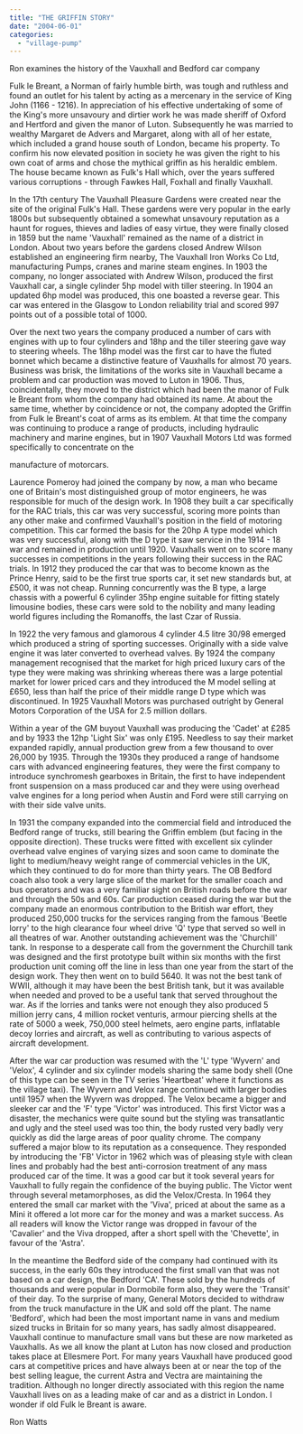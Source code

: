 ```yaml
---
title: "THE GRIFFIN STORY"
date: "2004-06-01"
categories: 
  - "village-pump"
---
```


Ron examines the history of the Vauxhall and Bedford car company

Fulk le Breant, a Norman of fairly humble birth, was tough and ruthless and found an outlet for his talent by acting as a mercenary in the service of King John (1166 - 1216). In appreciation of his effective undertaking of some of the King's more unsavoury and dirtier work he was made sheriff of Oxford and Hertford and given the manor of Luton. Subsequently he was married to wealthy Margaret de Advers and Margaret, along with all of her estate, which included a grand house south of London, became his property. To confirm his now elevated position in society he was given the right to his own coat of arms and chose the mythical griffin as his heraldic emblem. The house became known as Fulk's Hall which, over the years suffered various corruptions - through Fawkes Hall, Foxhall and finally Vauxhall.

In the 17th century The Vauxhall Pleasure Gardens were created near the site of the original Fulk's Hall. These gardens were very popular in the early 1800s but subsequently obtained a somewhat unsavoury reputation as a haunt for rogues, thieves and ladies of easy virtue, they were finally closed in 1859 but the name 'Vauxhall' remained as the name of a district in London. About two years before the gardens closed Andrew Wilson established an engineering firm nearby, The Vauxhall Iron Works Co Ltd, manufacturing Pumps, cranes and marine steam engines. In 1903 the company, no longer associated with Andrew Wilson, produced the first Vauxhall car, a single cylinder 5hp model with tiller steering. In 1904 an updated 6hp model was produced, this one boasted a reverse gear. This car was entered in the Glasgow to London reliability trial and scored 997 points out of a possible total of 1000.

Over the next two years the company produced a number of cars with engines with up to four cylinders and 18hp and the tiller steering gave way to steering wheels. The 18hp model was the first car to have the fluted bonnet which became a distinctive feature of Vauxhalls for almost 70 years. Business was brisk, the limitations of the works site in Vauxhall became a problem and car production was moved to Luton in 1906. Thus, coincidentally, they moved to the district which had been the manor of Fulk le Breant from whom the company had obtained its name. At about the same time, whether by coincidence or not, the company adopted the Griffin from Fulk le Breant's coat of arms as its emblem. At that time the company was continuing to produce a range of products, including hydraulic machinery and marine engines, but in 1907 Vauxhall Motors Ltd was formed specifically to concentrate on the

manufacture of motorcars.

Laurence Pomeroy had joined the company by now, a man who became one of Britain's most distinguished group of motor engineers, he was responsible for much of the design work. In 1908 they built a car specifically for the RAC trials, this car was very successful, scoring more points than any other make and confirmed Vauxhall's position in the field of motoring competition. This car formed the basis for the 20hp A type model which was very successful, along with the D type it saw service in the 1914 - 18 war and remained in production until 1920. Vauxhalls went on to score many successes in competitions in the years following their success in the RAC trials. In 1912 they produced the car that was to become known as the Prince Henry, said to be the first true sports car, it set new standards but, at £500, it was not cheap. Running concurrently was the B type, a large chassis with a powerful 6 cylinder 35hp engine suitable for fitting stately limousine bodies, these cars were sold to the nobility and many leading world figures including the Romanoffs, the last Czar of Russia.

In 1922 the very famous and glamorous 4 cylinder 4.5 litre 30/98 emerged which produced a string of sporting successes. Originally with a side valve engine it was later converted to overhead valves. By 1924 the company management recognised that the market for high priced luxury cars of the type they were making was shrinking whereas there was a large potential market for lower priced cars and they introduced the M model selling at £650, less than half the price of their middle range D type which was discontinued. In 1925 Vauxhall Motors was purchased outright by General Motors Corporation of the USA for 2.5 million dollars.

Within a year of the GM buyout Vauxhall was producing the 'Cadet' at £285 and by 1933 the 12hp 'Light Six' was only £195. Needless to say their market expanded rapidly, annual production grew from a few thousand to over 26,000 by 1935. Through the 1930s they produced a range of handsome cars with advanced engineering features, they were the first company to introduce synchromesh gearboxes in Britain, the first to have independent front suspension on a mass produced car and they were using overhead valve engines for a long period when Austin and Ford were still carrying on with their side valve units.

In 1931 the company expanded into the commercial field and introduced the Bedford range of trucks, still bearing the Griffin emblem (but facing in the opposite direction). These trucks were fitted with excellent six cylinder overhead valve engines of varying sizes and soon came to dominate the light to medium/heavy weight range of commercial vehicles in the UK, which they continued to do for more than thirty years. The OB Bedford coach also took a very large slice of the market for the smaller coach and bus operators and was a very familiar sight on British roads before the war and through the 50s and 60s. Car production ceased during the war but the company made an enormous contribution to the British war effort, they produced 250,000 trucks for the services ranging from the famous 'Beetle lorry' to the high clearance four wheel drive 'Q' type that served so well in all theatres of war. Another outstanding achievement was the 'Churchill' tank. In response to a desperate call from the government the Churchill tank was designed and the first prototype built within six months with the first production unit coming off the line in less than one year from the start of the design work. They then went on to build 5640. It was not the best tank of WWII, although it may have been the best British tank, but it was available when needed and proved to be a useful tank that served throughout the war. As if the lorries and tanks were not enough they also produced 5 million jerry cans, 4 million rocket venturis, armour piercing shells at the rate of 5000 a week, 750,000 steel helmets, aero engine parts, inflatable decoy lorries and aircraft, as well as contributing to various aspects of aircraft development.

After the war car production was resumed with the 'L' type 'Wyvern' and 'Velox', 4 cylinder and six cylinder models sharing the same body shell (One of this type can be seen in the TV series 'Heartbeat' where it functions as the village taxi). The Wyvern and Velox range continued with larger bodies until 1957 when the Wyvern was dropped. The Velox became a bigger and sleeker car and the 'F' type 'Victor' was introduced. This first Victor was a disaster, the mechanics were quite sound but the styling was transatlantic and ugly and the steel used was too thin, the body rusted very badly very quickly as did the large areas of poor quality chrome. The company suffered a major blow to its reputation as a consequence. They responded by introducing the 'FB' Victor in 1962 which was of pleasing style with clean lines and probably had the best anti-corrosion treatment of any mass produced car of the time. It was a good car but it took several years for Vauxhall to fully regain the confidence of the buying public. The Victor went through several metamorphoses, as did the Velox/Cresta. In 1964 they entered the small car market with the 'Viva', priced at about the same as a Mini it offered a lot more car for the money and was a market success. As all readers will know the Victor range was dropped in favour of the 'Cavalier' and the Viva dropped, after a short spell with the 'Chevette', in favour of the 'Astra'.

In the meantime the Bedford side of the company had continued with its success, in the early 60s they introduced the first small van that was not based on a car design, the Bedford 'CA'. These sold by the hundreds of thousands and were popular in Dormobile form also, they were the 'Transit' of their day. To the surprise of many, General Motors decided to withdraw from the truck manufacture in the UK and sold off the plant. The name 'Bedford', which had been the most important name in vans and medium sized trucks in Britain for so many years, has sadly almost disappeared. Vauxhall continue to manufacture small vans but these are now marketed as Vauxhalls. As we all know the plant at Luton has now closed and production takes place at Ellesmere Port. For many years Vauxhall have produced good cars at competitive prices and have always been at or near the top of the best selling league, the current Astra and Vectra are maintaining the tradition. Although no longer directly associated with this region the name Vauxhall lives on as a leading make of car and as a district in London. I wonder if old Fulk le Breant is aware.

Ron Watts
